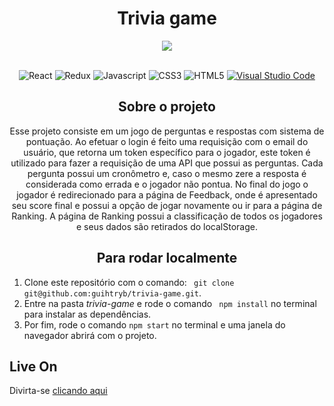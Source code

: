 <div align="center">
  <h1> Trivia game </ h1>
</div>
<div align="center" >
  <img src="src/assets/projectTrivia.gif" />
</div>

<div align="center">
</br>

![React](https://img.shields.io/badge/-Redux-000000?style=flat&logo=react)
![Redux](https://img.shields.io/badge/-React-714CB2?style=flat&logo=redux)
![Javascript](https://img.shields.io/badge/-JavaScript-151515?style=flat&logo=javascript)
![CSS3](https://img.shields.io/badge/-CSS-3E86B8?style=flat&logo=css3)
![HTML5](https://img.shields.io/badge/-HTML5-white?style=flat&logo=HTML5)
[![Visual Studio Code](https://img.shields.io/badge/-VSCode-111111?style=flat&logo=visual-studio-code&logoColor=007ACC)](https://github.com/microsoft/vscode)

</div>

<h2 align="center"> Sobre o projeto </h2>
<p align="center"> 
  Esse projeto consiste em um jogo de perguntas e respostas com sistema de pontuação. Ao efetuar o login é feito uma requisição com o email do usuário, que retorna um token específico para o jogador, este token é utilizado para fazer a requisição de uma API que possui as perguntas.
    Cada pergunta possui um cronômetro e, caso o mesmo zere a resposta é considerada como errada e o jogador não pontua.
    No final do jogo o jogador é redirecionado para a página de Feedback, onde é apresentado seu score final e possui a opção de jogar novamente ou ir para a página de Ranking.
    A página de Ranking possui a classificação de todos os jogadores e seus dados são retirados do localStorage.
  </p>
  
  <h2 align="center"> Para rodar localmente </h2>
  <ol>
  <li>Clone este repositório com o comando: <code> git clone git@github.com:guihtryb/trivia-game.git</code>.</li>
  <li> Entre na pasta <i>trivia-game</i> e rode o comando <code> npm install</code> no terminal para instalar as dependências.</li> 
  <li> Por fim, rode o comando <code>npm start</code> no terminal e uma janela do navegador abrirá com o projeto.</li> 
  </ol>

<h2> Live On </h2>
<p>Divirta-se <a href="https://guihtryb.github.io/trivia-game/">clicando aqui</a></p>
